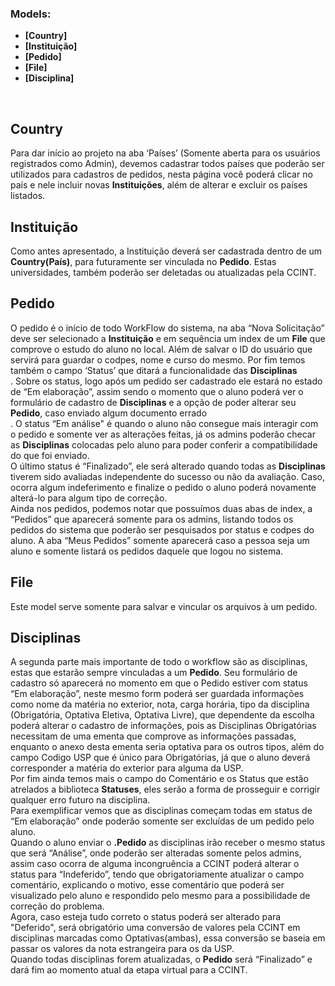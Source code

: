 ### Models:

- <b>[Country]</b>
- <b>[Instituição]</b>
- <b>[Pedido]</b>
- <b>[File]</b>
- <b>[Disciplina]</b>
<br>

## Country
Para dar início ao projeto na aba ‘Países’ (Somente aberta para os usuários registrados como Admin), devemos cadastrar todos países que poderão ser utilizados para cadastros de pedidos, nesta página você poderá clicar no país e nele incluir novas <b>Instituições</b>, além de alterar e excluir os países listados.<br>

## Instituição
Como antes apresentado, a Instituição deverá ser cadastrada dentro de um <b>Country(País)</b>, para futuramente ser vinculada no <b>Pedido</b>. Estas universidades, também poderão ser deletadas ou atualizadas pela CCINT.<br>
  
## Pedido
O pedido é o início de todo WorkFlow do sistema, na aba “Nova Solicitação” deve ser selecionado a <b>Instituição</b> e em sequência um index de um <b>File</b> que comprove o estudo do aluno no local. Além de salvar o ID do usuário que servirá para guardar o codpes, nome e curso do mesmo. Por fim temos também o campo ‘Status’ que ditará a funcionalidade das <b>Disciplinas</b><br>.
Sobre os status, logo após um pedido ser cadastrado ele estará no estado de “Em elaboração”, assim sendo o momento que o aluno poderá ver o formulário de cadastro de <b>Disciplinas</b> e a opção de poder alterar seu <b>Pedido</b>, caso enviado algum documento errado<br>.
O status “Em análise" é quando o aluno não consegue mais interagir com o pedido e somente ver as alterações feitas, já os admins poderão checar as <b>Disciplinas</b> colocadas pelo aluno para poder conferir a compatibilidade do que foi enviado.<br>
O último status é  “Finalizado”, ele será alterado quando todas as <b>Disciplinas</b> tiverem sido avaliadas independente do sucesso ou não da avaliação. Caso, ocorra algum indeferimento e finalize o pedido o aluno poderá novamente alterá-lo para algum tipo de correção.<br>
Ainda nos pedidos, podemos notar que possuímos duas abas de index, a “Pedidos” que aparecerá somente para os admins, listando todos os pedidos do sistema que poderão ser pesquisados por status e codpes do aluno. A aba “Meus Pedidos” somente aparecerá caso a pessoa seja um aluno e somente listará os pedidos daquele que logou no sistema.<br>

## File
Este model serve somente para salvar e vincular os arquivos à um pedido.<br>

## Disciplinas
A segunda parte mais importante de todo o workflow são as disciplinas, estas que estarão sempre vinculadas a um <b>Pedido</b>. Seu formulário de cadastro só aparecerá no momento em que o Pedido estiver com status “Em elaboração”, neste mesmo form poderá ser guardada informações como nome da matéria no exterior, nota, carga horária, tipo da disciplina (Obrigatória, Optativa Eletiva, Optativa Livre), que dependente da escolha poderá alterar o cadastro de informações, pois as Disciplinas Obrigatórias necessitam de uma ementa que comprove as informações passadas, enquanto o anexo desta ementa seria optativa para os outros tipos, além do campo Codigo USP que é único para Obrigatórias, já que o aluno deverá corresponder a matéria do exterior para alguma da USP.<br>
Por fim ainda temos mais o campo do Comentário e os Status que estão atrelados a biblioteca <b>Statuses</b>, eles serão a forma de prosseguir e corrigir qualquer erro futuro na disciplina.<br>
Para exemplificar vemos que as disciplinas começam todas em status de “Em elaboração” onde poderão somente ser excluídas de um pedido pelo aluno.<br>
Quando o aluno enviar o <b>.Pedido</b> as disciplinas irão receber o mesmo status que será “Análise”, onde poderão ser alteradas somente pelos admins, assim caso ocorra de alguma incongruência a CCINT poderá alterar o status para “Indeferido”, tendo que obrigatoriamente atualizar o campo comentário, explicando o motivo, esse comentário que poderá ser visualizado pelo aluno e respondido pelo mesmo para a possibilidade de correção do problema.<br>
Agora, caso esteja tudo correto o status poderá ser alterado para "Deferido", será obrigatório uma conversão de valores pela CCINT em disciplinas marcadas como Optativas(ambas), essa conversão se baseia em passar os valores da nota estrangeira para os da USP.<br>
Quando todas disciplinas forem atualizadas, o <b>Pedido</b> será “Finalizado” e dará fim ao momento atual da etapa virtual para a CCINT.
